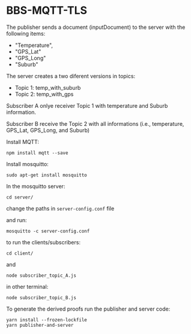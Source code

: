 # BBS-MQTT-TLS

The publisher sends a document (inputDocument) to the server with the following items:

- "Temperature",
- "GPS_Lat"
- "GPS_Long"
- "Suburb"

The server creates a two diferent versions in topics:

- Topic 1: temp_with_suburb
- Topic 2: temp_with_gps

Subscriber A onlye receiver Topic 1 with temperature and Suburb information.

Subscriber B receive the Topic 2 with all informations (i.e., temperature, GPS_Lat, GPS_Long, and Suburb)

Install MQTT:

```
npm install mqtt --save
```

Install mosquitto:

```
sudo apt-get install mosquitto
```

In the mosquitto server:

```
cd server/
```

change the paths in `server-config.conf` file

and run:

```
mosquitto -c server-config.conf
```

to run the clients/subscribers:

```
cd client/
```

and

```
node subscriber_topic_A.js
```

in other terminal:

```
node subscriber_topic_B.js
```

To generate the derived proofs run the publisher and server code:

```
yarn install --frozen-lockfile
yarn publisher-and-server

```
